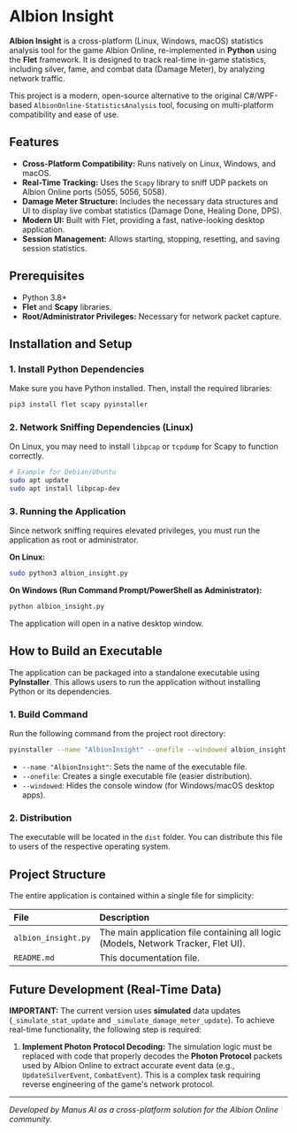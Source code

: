 # Albion Insight

**Albion Insight** is a cross-platform (Linux, Windows, macOS) statistics analysis tool for the game Albion Online, re-implemented in **Python** using the **Flet** framework. It is designed to track real-time in-game statistics, including silver, fame, and combat data (Damage Meter), by analyzing network traffic.

This project is a modern, open-source alternative to the original C#/WPF-based `AlbionOnline-StatisticsAnalysis` tool, focusing on multi-platform compatibility and ease of use.

## Features

*   **Cross-Platform Compatibility:** Runs natively on Linux, Windows, and macOS.
*   **Real-Time Tracking:** Uses the `Scapy` library to sniff UDP packets on Albion Online ports (5055, 5056, 5058).
*   **Damage Meter Structure:** Includes the necessary data structures and UI to display live combat statistics (Damage Done, Healing Done, DPS).
*   **Modern UI:** Built with Flet, providing a fast, native-looking desktop application.
*   **Session Management:** Allows starting, stopping, resetting, and saving session statistics.

## Prerequisites

*   Python 3.8+
*   **Flet** and **Scapy** libraries.
*   **Root/Administrator Privileges:** Necessary for network packet capture.

## Installation and Setup

### 1. Install Python Dependencies

Make sure you have Python installed. Then, install the required libraries:

```bash
pip3 install flet scapy pyinstaller
```

### 2. Network Sniffing Dependencies (Linux)

On Linux, you may need to install `libpcap` or `tcpdump` for Scapy to function correctly.

```bash
# Example for Debian/Ubuntu
sudo apt update
sudo apt install libpcap-dev
```

### 3. Running the Application

Since network sniffing requires elevated privileges, you must run the application as root or administrator.

**On Linux:**

```bash
sudo python3 albion_insight.py
```

**On Windows (Run Command Prompt/PowerShell as Administrator):**

```bash
python albion_insight.py
```

The application will open in a native desktop window.

## How to Build an Executable

The application can be packaged into a standalone executable using **PyInstaller**. This allows users to run the application without installing Python or its dependencies.

### 1. Build Command

Run the following command from the project root directory:

```bash
pyinstaller --name "AlbionInsight" --onefile --windowed albion_insight.py
```

*   `--name "AlbionInsight"`: Sets the name of the executable file.
*   `--onefile`: Creates a single executable file (easier distribution).
*   `--windowed`: Hides the console window (for Windows/macOS desktop apps).

### 2. Distribution

The executable will be located in the `dist` folder. You can distribute this file to users of the respective operating system.

## Project Structure

The entire application is contained within a single file for simplicity:

| File | Description |
| :--- | :--- |
| `albion_insight.py` | The main application file containing all logic (Models, Network Tracker, Flet UI). |
| `README.md` | This documentation file. |

## Future Development (Real-Time Data)

**IMPORTANT:** The current version uses **simulated** data updates (`_simulate_stat_update` and `_simulate_damage_meter_update`). To achieve real-time functionality, the following step is required:

1.  **Implement Photon Protocol Decoding:** The simulation logic must be replaced with code that properly decodes the **Photon Protocol** packets used by Albion Online to extract accurate event data (e.g., `UpdateSilverEvent`, `CombatEvent`). This is a complex task requiring reverse engineering of the game's network protocol.

---
*Developed by Manus AI as a cross-platform solution for the Albion Online community.*

